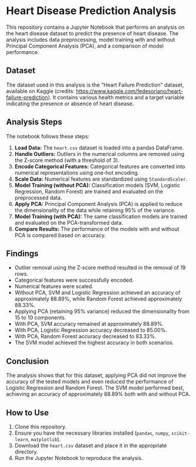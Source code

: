 # Heart Disease Prediction Analysis

This repository contains a Jupyter Notebook that performs an analysis on the heart disease dataset to predict the presence of heart disease. The analysis includes data preprocessing, model training with and without Principal Component Analysis (PCA), and a comparison of model performance.

## Dataset

The dataset used in this analysis is the "Heart Failure Prediction" dataset, available on Kaggle (credits: https://www.kaggle.com/fedesoriano/heart-failure-prediction). It contains various health metrics and a target variable indicating the presence or absence of heart disease.

## Analysis Steps

The notebook follows these steps:

1.  **Load Data:** The `heart.csv` dataset is loaded into a pandas DataFrame.
2.  **Handle Outliers:** Outliers in the numerical columns are removed using the Z-score method (with a threshold of 3).
3.  **Encode Categorical Features:** Categorical features are converted into numerical representations using one-hot encoding.
4.  **Scale Data:** Numerical features are standardized using `StandardScaler`.
5.  **Model Training (without PCA):** Classification models (SVM, Logistic Regression, Random Forest) are trained and evaluated on the preprocessed data.
6.  **Apply PCA:** Principal Component Analysis (PCA) is applied to reduce the dimensionality of the data while retaining 95% of the variance.
7.  **Model Training (with PCA):** The same classification models are trained and evaluated on the PCA-transformed data.
8.  **Compare Results:** The performance of the models with and without PCA is compared based on accuracy.

## Findings

*   Outlier removal using the Z-score method resulted in the removal of 19 rows.
*   Categorical features were successfully encoded.
*   Numerical features were scaled.
*   Without PCA, SVM and Logistic Regression achieved an accuracy of approximately 88.89%, while Random Forest achieved approximately 88.33%.
*   Applying PCA (retaining 95% variance) reduced the dimensionality from 15 to 10 components.
*   With PCA, SVM accuracy remained at approximately 88.89%.
*   With PCA, Logistic Regression accuracy decreased to 85.00%.
*   With PCA, Random Forest accuracy decreased to 83.33%.
*   The SVM model achieved the highest accuracy in both scenarios.

## Conclusion

The analysis shows that for this dataset, applying PCA did not improve the accuracy of the tested models and even reduced the performance of Logistic Regression and Random Forest. The SVM model performed best, achieving an accuracy of approximately 88.89% both with and without PCA.

## How to Use

1.  Clone this repository.
2.  Ensure you have the necessary libraries installed (`pandas`, `numpy`, `scikit-learn`, `matplotlib`).
3.  Download the `heart.csv` dataset and place it in the appropriate directory.
4.  Run the Jupyter Notebook to reproduce the analysis.
